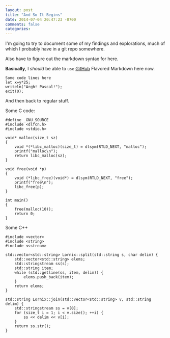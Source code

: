 ```yaml
---
layout: post
title: "And So It Begins"
date: 2014-07-04 20:47:23 -0700
comments: false
categories:
---
```

I'm going to try to document some of my findings and explorations, much of
which I probably have in a git repo somewhere.

Also have to figure out the markdown syntax for here.

__Basically__, I _should_ be able to `use` [GitHub][1] Flavored Markdown here now.

    Some code lines here
    let x=y*25;
    writeln("Argh! Pascal!");
    exit(0);

And then back to regular stuff.

Some C code:

<!-- language: c -->

    #define _GNU_SOURCE
    #include <dlfcn.h>
    #include <stdio.h>

    void* malloc(size_t sz)
    {
        void *(*libc_malloc)(size_t) = dlsym(RTLD_NEXT, "malloc");
        printf("malloc\n");
        return libc_malloc(sz);
    }

    void free(void *p)
    {
        void (*libc_free)(void*) = dlsym(RTLD_NEXT, "free");
        printf("free\n");
        libc_free(p);
    }

    int main()
    {
        free(malloc(10));
        return 0;
    }

Some C++

<!-- language: cc -->

    #include <vector>
    #include <string>
    #include <sstream>

    std::vector<std::string> Lornix::split(std::string s, char delim) {
        std::vector<std::string> elems;
        std::stringstream ss(s);
        std::string item;
        while (std::getline(ss, item, delim)) {
            elems.push_back(item);
        }
        return elems;
    }

    std::string Lornix::join(std::vector<std::string> v, std::string delim) {
        std::stringstream ss = v[0];
        for (size_t i = 1; i < v.size(); ++i) {
            ss << delim << v[i];
        }
        return ss.str();
    }

[1]: http://github.com/lornix/lornix.github.io
